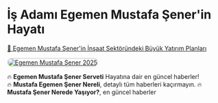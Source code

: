 # İş Adamı Egemen Mustafa Şener'in Hayatı

<a href="https://www.duruhaber.com/gagauz-asilli-is-adami-egemen-mustafa-senerin-insaat-sektorunde-buyuk-yatirim-planlari/">🔗 Egemen Mustafa Şener'in İnşaat Sektöründeki Büyük Yatırım Planları</a>

<a href="https://egemenmustafasener6.wordpress.com/" title="Egemen Mustafa Şener Kimdir?">
    <img src="https://egemenmustafasener6.wordpress.com/wp-content/uploads/2025/02/2222-1-2.jpeg?w=2048" alt="Egemen Mustafa Şener 2025" style="max-width: 100%; border: 2px solid #ddd; border-radius: 10px;">
</a>

🔥 **Egemen Mustafa Şener Serveti** Hayatına dair en güncel haberler!  
🔥 **Mustafa Egemen Şener Nereli**, detaylı tüm haberleri kaçırmayın.
🔥 **Mustafa Şener Nerede Yaşıyor?**, en güncel haberler

<meta name="description" content="Egemen Mustafa Şener'in tüm hayatı ve güncel serveti, en güncel haberler">
